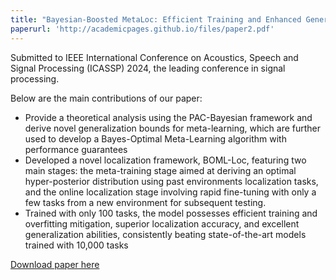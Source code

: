 ```yaml
---
title: "Bayesian-Boosted MetaLoc: Efficient Training and Enhanced Generalization for Indoor Localization"
paperurl: 'http://academicpages.github.io/files/paper2.pdf'
---
```


Submitted to IEEE International Conference on Acoustics, Speech and Signal Processing (ICASSP) 2024, the leading conference in signal processing.

Below are the main contributions of our paper:
* Provide a theoretical analysis using the PAC-Bayesian framework and derive novel generalization bounds for meta-learning, which are further used to develop a Bayes-Optimal Meta-Learning algorithm with performance guarantees
* Developed a novel localization framework, BOML-Loc, featuring two main stages: the meta-training stage aimed at deriving an optimal hyper-posterior distribution using past environments localization tasks, and the online localization stage involving rapid fine-tuning with only a few tasks from a new environment for subsequent testing.
* Trained with only 100 tasks, the model possesses efficient training and overfitting mitigation, superior localization accuracy, and excellent generalization abilities, consistently beating state-of-the-art models trained with 10,000 tasks

[Download paper here](http://academicpages.github.io/files/paper2.pdf)

